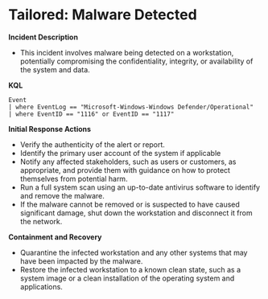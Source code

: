# Tailored: Malware Detected

**Incident Description**

- This incident involves malware being detected on a workstation, potentially compromising the confidentiality, integrity, or availability of the system and data.

**KQL**

```
Event
| where EventLog == "Microsoft-Windows-Windows Defender/Operational"
| where EventID == "1116" or EventID == "1117"
```

**Initial Response Actions**

- Verify the authenticity of the alert or report.
- Identify the primary user account of the system if applicable
- Notify any affected stakeholders, such as users or customers, as appropriate, and provide them with guidance on how to protect themselves from potential harm.
- Run a full system scan using an up-to-date antivirus software to identify and remove the malware.
- If the malware cannot be removed or is suspected to have caused significant damage, shut down the workstation and disconnect it from the network.

**Containment and Recovery**

- Quarantine the infected workstation and any other systems that may have been impacted by the malware.
- Restore the infected workstation to a known clean state, such as a system image or a clean installation of the operating system and applications.